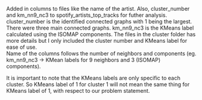 Added in columns to files like the name of the artist.  Also, cluster_number and km_nn9_nc3 to spotify_artists_top_tracks for futher analysis.
cluster_number is the identified connected graphs with 1 being the largest.  There were three main connected graphs.  km_nn9_nc3 is the KMeans label calculated
using the ISOMAP components.  The files in the cluster folder has more details but I only included the cluster number and KMeans label for ease of use.  
Name of the columns follows the number of neighbors and components (eg. km_nn9_nc3 -> KMean labels for 9 neighbors and 3 (ISOMAP) components).

It is important to note that the KMeans labels are only specific to each cluster.  So KMeans label of 1 for cluster 1 will not mean the same thing for KMeans
label of 1, with respect to our problem statement.
